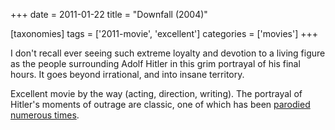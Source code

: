 +++
date = 2011-01-22
title = "Downfall (2004)"

[taxonomies]
tags = ['2011-movie', 'excellent']
categories = ['movies']
+++

I don't recall ever seeing such extreme loyalty and devotion to a
living figure as the people surrounding Adolf Hitler in this grim
portrayal of his final hours. It goes beyond irrational, and into insane
territory.

Excellent movie by the way (acting, direction, writing). The portrayal
of Hitler's moments of outrage are classic, one of which has been
[parodied numerous times].

  [parodied numerous times]: http://news.bbc.co.uk/2/hi/uk_news/magazine/8617454.stm
